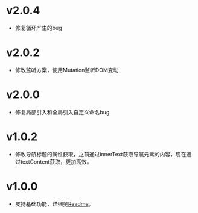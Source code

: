 # v2.0.4
- 修复循环产生的bug

# v2.0.2
- 修改监听方案，使用Mutation监听DOM变动

# v2.0.0
- 修复局部引入和全局引入自定义命名bug

# v1.0.2
- 修改导航标题的属性获取，之前通过innerText获取导航元素的内容，现在通过textContent获取，更加高效。

# v1.0.0
- 支持基础功能，详细见<a href="./README.md">Readme</a>。